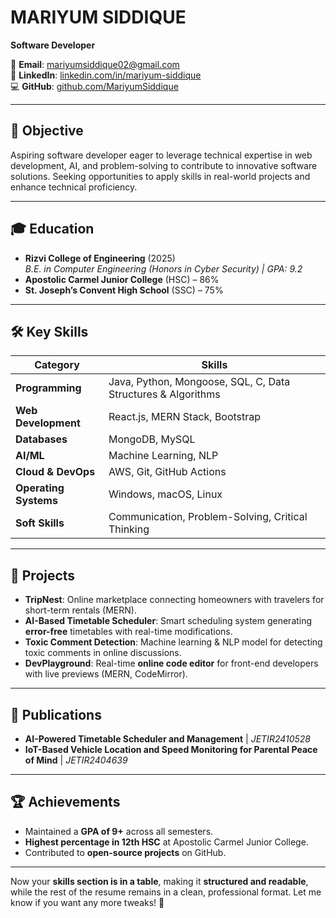 # **MARIYUM SIDDIQUE**  
**Software Developer**  

📩 **Email**: [mariyumsiddique02@gmail.com](mailto:mariyumsiddique02@gmail.com)  
🔗 **LinkedIn**: [linkedin.com/in/mariyum-siddique](https://www.linkedin.com/in/mariyum-siddique)  
💻 **GitHub**: [github.com/MariyumSiddique](https://github.com/MariyumSiddique)  

---

## **🎯 Objective**  
Aspiring software developer eager to leverage technical expertise in web development, AI, and problem-solving to contribute to innovative software solutions. Seeking opportunities to apply skills in real-world projects and enhance technical proficiency.  

---

## **🎓 Education**  
- **Rizvi College of Engineering** (2025)  
  *B.E. in Computer Engineering (Honors in Cyber Security) | GPA: 9.2*  
- **Apostolic Carmel Junior College** (HSC) – 86%  
- **St. Joseph’s Convent High School** (SSC) – 75%  

---

## **🛠 Key Skills**  

| **Category**            | **Skills**                                             |
|------------------------|------------------------------------------------------|
| **Programming**        | Java, Python, Mongoose, SQL, C, Data Structures & Algorithms |
| **Web Development**    | React.js, MERN Stack, Bootstrap                       |
| **Databases**         | MongoDB, MySQL                                       |
| **AI/ML**             | Machine Learning, NLP          |
| **Cloud & DevOps**    | AWS, Git, GitHub Actions                      |
| **Operating Systems** | Windows, macOS, Linux                                |
| **Soft Skills**       | Communication, Problem-Solving, Critical Thinking     |

---

## **🚀 Projects**  
- **TripNest**: Online marketplace connecting homeowners with travelers for short-term rentals (MERN).  
- **AI-Based Timetable Scheduler**: Smart scheduling system generating **error-free** timetables with real-time modifications.  
- **Toxic Comment Detection**: Machine learning & NLP model for detecting toxic comments in online discussions.  
- **DevPlayground**: Real-time **online code editor** for front-end developers with live previews (MERN, CodeMirror).  

---

## **📜 Publications**  
- **AI-Powered Timetable Scheduler and Management** | *JETIR2410528*  
- **IoT-Based Vehicle Location and Speed Monitoring for Parental Peace of Mind** | *JETIR2404639*  

---

## **🏆 Achievements**  
- Maintained a **GPA of 9+** across all semesters.  
- **Highest percentage in 12th HSC** at Apostolic Carmel Junior College.  
- Contributed to **open-source projects** on GitHub.  

---

Now your **skills section is in a table**, making it **structured and readable**, while the rest of the resume remains in a clean, professional format. Let me know if you want any more tweaks! 🚀
